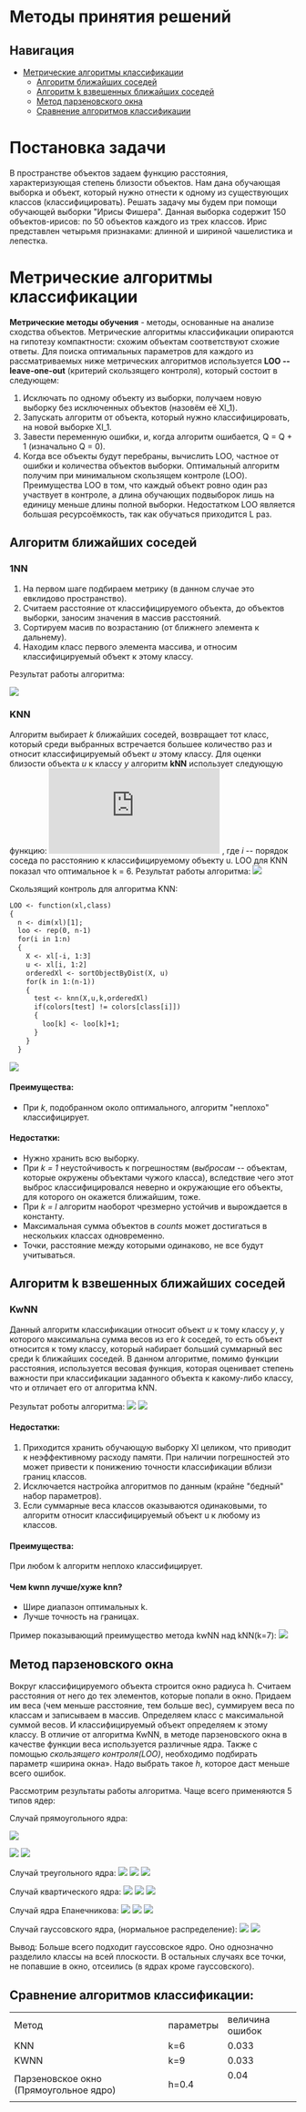 # Методы принятия решений

## Навигация

- [Метрические алгоритмы классификации](#Метрические-алгоритмы-классификации)
  - [Алгоритм ближайших соседей](#Алгоритм-ближайших-соседей)
  - [Алгоритм k взвешенных ближайших соседей](#Алгоритм-k-взвешенных-ближайших-соседей)
  - [Метод парзеновского окна](#Метод-парзеновского-окна)
  - [Сравнение алгоритмов классификации](#Сравнение-алгоритмов-классификации)
# Постановка задачи
 В пространстве объектов задаем функцию расстояния, характеризующая степень близости объектов. Нам дана обучающая выборка и объект, который нужно отнести к одному из существующих классов (классифицировать). Решать задачу мы будем при помощи обучающей выборки "Ирисы Фишера".
Данная выборка содержит 150 объектов-ирисов: по 50 объектов каждого из трех классов. Ирис представлен четырьмя признаками: длинной и шириной чашелистика и лепестка. 
  
# Метрические алгоритмы классификации
**Метрические методы обучения** - методы, основанные на анализе сходства объектов. Метрические алгоритмы классификации опираются на гипотезу компактности: схожим объектам соответствуют схожие ответы. 
Для поиска оптимальных параметров для каждого из рассматриваемых ниже метрических алгоритмов используется **LOO -- leave-one-out** (критерий скользящего контроля), который состоит в следующем:

1. Исключать по одному объекту  из выборки, получаем новую выборку без исключенных объектов (назовём её Xl_1).
2. Запускать алгоритм от объекта, который нужно классифицировать, на новой выборке Xl_1.
3. Завести переменную ошибки, и, когда алгоритм ошибается, Q = Q + 1 (изначально Q = 0).
4. Когда все объекты будут перебраны, вычислить LOO, частное от ошибки и количества объектов выборки.
Оптимальный алгоритм получим при минимальном скользящем контроле (LOO).
Преимущества LOO в том, что каждый объект ровно один раз участвует в контроле, а длина обучающих подвыборок лишь на единицу меньше длины полной выборки.
Недостатком LOO является большая ресурсоёмкость, так как обучаться приходится L раз.

## Алгоритм ближайших соседей
### 1NN
1. На первом шаге подбираем метрику (в данном случае это евклидово пространство). 
2. Считаем расстояние от классифицируемого объекта, до объектов выборки, заносим значения в массив расстояний. 
3. Сортируем масив по возрастанию (от ближнего элемента к дальнему). 
4. Находим класс первого элемента массива, и относим классифицируемый объект к этому классу.

Результат работы алгоритма:
  
 ![](https://github.com/Abkelyamova/SMPR_AbkelyamovaGulzara/blob/master/NN.png)
 
 ### KNN
 
Алгоритм выбирает _k_ ближайших соседей, возвращает тот класс, который среди выбранных встречается большее количество раз и относит классифицируемый объект *u* этому классу.
Для оценки близости объекта *u* к классу *y* алгоритм **kNN** использует следующую функцию: ![](http://latex.codecogs.com/svg.latex?%5Clarge%20W%28i%2C%20u%29%20%3D%20%5Bi%20%5Cleq%20k%5D) , где *i* -- порядок соседа по расстоянию к классифицируемому объекту u.
LOO для KNN показал что оптимальное k = 6.
Результат работы алгоритма: 
![](https://github.com/Abkelyamova/SMPR_AbkelyamovaGulzara/blob/master/6NN.png)

Скользящий контроль для алгоритма KNN:
```diff
LOO <- function(xl,class) 
{
  n <- dim(xl)[1];
  loo <- rep(0, n-1) 
  for(i in 1:n)
  {
    X <- xl[-i, 1:3]
    u <- xl[i, 1:2]
    orderedXl <- sortObjectByDist(X, u)
    for(k in 1:(n-1))
    {
      test <- knn(X,u,k,orderedXl)
      if(colors[test] != colors[class[i]])
      {
        loo[k] <- loo[k]+1;
      }
    }
  }
```

![](https://github.com/Abkelyamova/SMPR_AbkelyamovaGulzara/blob/master/loo_knn.png)
#### Преимущества:

- При *k*, подобранном около оптимального, алгоритм "неплохо" классифицирует.

#### Недостатки:
- Нужно хранить всю выборку.
- При *k = 1* неустойчивость к погрешностям (*выбросам* -- объектам, которые окружены объектами чужого класса), вследствие чего этот выброс классифицировался неверно и окружающие его объекты, для которого он окажется ближайшим, тоже.
- При *k = l* алгоритм наоборот чрезмерно устойчив и вырождается в константу.
- Максимальная сумма объектов в *counts* может достигаться в нескольких классах одновременно.
- Точки, расстояние между которыми одинаково, не все будут учитываться.

## Алгоритм k взвешенных ближайших соседей
### KwNN
Данный алгоритм классификации относит объект *u* к тому классу *y*, у которого максимальна сумма весов из его *k* соседей, то есть объект относится к тому классу, который набирает больший суммарный вес среди k ближайших соседей.
В данном алгоритме, помимо функции расстояния, используется весовая функция, которая оценивает степень важности при классификации заданного объекта к какому-либо классу, что и отличает его от алгоритма kNN.

Результат роботы алгоритма:
![](https://github.com/Abkelyamova/SMPR_AbkelyamovaGulzara/blob/master/KwNN.png)
![](https://github.com/Abkelyamova/SMPR_AbkelyamovaGulzara/blob/master/LOO%26Kwnn.png)
#### Недостатки:
1. Приходится хранить обучающую выборку Xl целиком, что приводит к неэффективному расходу памяти. При наличии погрешностей это может привести к понижению точности классификации вблизи границ классов.
2. Исключается настройка алгоритмов по данным (крайне "бедный" набор параметров).
3. Если суммарные веса классов оказываются одинаковыми, то алгоритм относит классифицируемый объект u к любому из классов.
#### Преимущества:
При любом k алгоритм неплохо классифицирует. 
#### Чем kwnn лучше/хуже knn?
- Шире диапазон оптимальных k.
- Лучше точность на границах.

Пример показывающий преимущество метода kwNN над kNN(k=7): 
![](https://github.com/Abkelyamova/SMPR_AbkelyamovaGulzara/blob/master/knn&kwnn.png)
## Метод парзеновского окна

Вокруг классифицируемого объекта строится окно радиуса h. Считаем расстояния от него до тех элементов, которые попали в окно. Придаем им веса (чем меньше расстояние, тем больше вес), суммируем веса по классам и записываем в массив. Определяем класс с максимальной суммой весов. И классифицируемый объект определяем к этому классу.
В отличие от алгоритма KwNN, в методе парзеновского окна в качестве функции веса используется различные ядра.  Также с помощью _скользящего контроля(LOO)_, необходимо подбирать параметр «ширина окна». Надо выбрать такое _h_, которое даст меньше всего ошибок. 

Рассмотрим результаты работы алгоритма. Чаще всего применяются 5 типов ядер:

Случай прямоугольного ядра:

![](https://latex.codecogs.com/gif.latex?R(r)=\frac{1}{2}[|r|\leq&space;1])

![](https://github.com/Abkelyamova/SMPR_AbkelyamovaGulzara/blob/master/LOO_PW(R).png)
![](https://github.com/Abkelyamova/SMPR_AbkelyamovaGulzara/blob/master/pw(pg).png)

Случай треугольного ядра:
![](https://latex.codecogs.com/gif.latex?T(r)=(1-|r|)\cdot&space;[|r|\leq&space;1])
![](https://github.com/Abkelyamova/SMPR_AbkelyamovaGulzara/blob/master/LOO_PW(t).png)
![](https://github.com/Abkelyamova/SMPR_AbkelyamovaGulzara/blob/master/PW(T).png)

Случай квартического ядра:
![](https://latex.codecogs.com/gif.latex?Q(r)=\frac{15}{16}(1-r^{2})^{2}\cdot&space;[|r|\leq&space;1])
![](https://github.com/Abkelyamova/SMPR_AbkelyamovaGulzara/blob/master/LOO_PW(Q).png)
![](https://github.com/Abkelyamova/SMPR_AbkelyamovaGulzara/blob/master/PW(Q1).png)

Случай ядра Епанечникова:
![](https://latex.codecogs.com/gif.latex?E(r)=\frac{3}{4}(1-r^{2})\cdot&space;[|r|\leq&space;1])
![](https://github.com/Abkelyamova/SMPR_AbkelyamovaGulzara/blob/master/LOO_PW(EPACH).png)
![](https://github.com/Abkelyamova/SMPR_AbkelyamovaGulzara/blob/master/PW(Ep).png)

Случай гауссовского ядра, (нормальное распределение):
![](https://github.com/Abkelyamova/SMPR_AbkelyamovaGulzara/blob/master/LOO_PW(G).png)
![](https://github.com/Abkelyamova/SMPR_AbkelyamovaGulzara/blob/master/PW(G).png)

Вывод: Больше всего подходит гауссовское ядро. Оно однозначно разделило классы на всей плоскости.
В остальных случаях все точки, не попавшие в окно, отсеились (в ядрах кроме гауссовского). 

## Сравнение алгоритмов классификации:
<table>
<tr><td>Метод</td><td>параметры</td><td>величина ошибок</td><tr>
<tr><td> KNN</td><td>k=6</td><td>0.033</td><tr>
<tr><td> KWNN</td><td>k=9</td><td>0.033</td<tr>
<tr><td> Парзеновское окно
(Прямоугольное ядро)</td><td>h=0.4</td><td>0.04</td<tr>
 <table>

